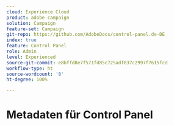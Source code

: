 ```yaml
---
cloud: Experience Cloud
product: adobe campaign
solution: Campaign
feature-set: Campaign
git-repo: https://github.com/AdobeDocs/control-panel.de-DE
index: true
feature: Control Panel
role: Admin
level: Experienced
source-git-commit: e8bffd8e7f571fd85c725adf837c2997f7615fcd
workflow-type: ht
source-wordcount: '8'
ht-degree: 100%

---
```



# Metadaten für Control Panel
